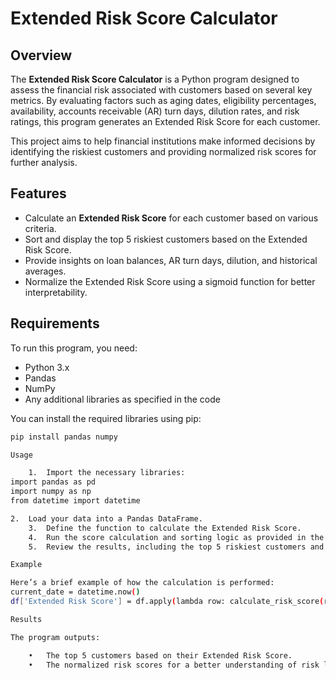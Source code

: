 # Extended Risk Score Calculator

## Overview
The **Extended Risk Score Calculator** is a Python program designed to assess the financial risk associated with customers based on several key metrics. By evaluating factors such as aging dates, eligibility percentages, availability, accounts receivable (AR) turn days, dilution rates, and risk ratings, this program generates an Extended Risk Score for each customer. 

This project aims to help financial institutions make informed decisions by identifying the riskiest customers and providing normalized risk scores for further analysis.

## Features
- Calculate an **Extended Risk Score** for each customer based on various criteria.
- Sort and display the top 5 riskiest customers based on the Extended Risk Score.
- Provide insights on loan balances, AR turn days, dilution, and historical averages.
- Normalize the Extended Risk Score using a sigmoid function for better interpretability.

## Requirements
To run this program, you need:
- Python 3.x
- Pandas
- NumPy
- Any additional libraries as specified in the code

You can install the required libraries using pip:

```bash
pip install pandas numpy

Usage

	1.	Import the necessary libraries:
import pandas as pd
import numpy as np
from datetime import datetime

2.	Load your data into a Pandas DataFrame.
	3.	Define the function to calculate the Extended Risk Score.
	4.	Run the score calculation and sorting logic as provided in the main script.
	5.	Review the results, including the top 5 riskiest customers and normalized risk scores.

Example

Here’s a brief example of how the calculation is performed:
current_date = datetime.now()
df['Extended Risk Score'] = df.apply(lambda row: calculate_risk_score(row, current_date), axis=1)

Results

The program outputs:

	•	The top 5 customers based on their Extended Risk Score.
	•	The normalized risk scores for a better understanding of risk levels.
